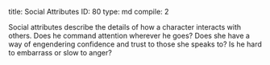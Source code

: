title:          Social Attributes
ID:             80
type:           md
compile:        2


Social attributes describe the details of how a character interacts with others. Does he command attention wherever he goes? Does she have a way of engendering confidence and trust to those she speaks to? Is he hard to embarrass or slow to anger?
